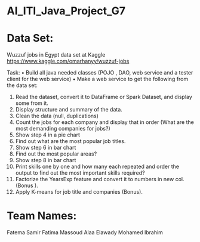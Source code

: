 # AI_ITI_Java_Project_G7

# Data Set:
Wuzzuf jobs in Egypt data set at Kaggle
https://www.kaggle.com/omarhanyy/wuzzuf-jobs

Task: 
•	Build all java needed classes (POJO , DAO, web service and a tester client for the web service)
•	Make a web service to get the following from the data set:
1.	Read the dataset, convert it to DataFrame or Spark Dataset, and display some from it.
2.	Display structure and summary of the data.
3.	Clean the data (null, duplications)
4.	Count the jobs for each company and display that in order (What are the most demanding companies for jobs?)
5.	Show step 4 in a pie chart 
6.	Find out what are the most popular job titles.
7.	Show step 6 in bar chart 
8.	Find out the most popular areas?
9.	Show step 8 in bar chart 
10.	Print skills one by one and how many each repeated and order the output to find out the most important skills required?
11.	Factorize the YearsExp feature and convert it to numbers in new col. (Bonus ).
12.	Apply K-means for job title and companies (Bonus).


# Team Names: 
Fatema Samir
Fatima Massoud
Alaa Elawady
Mohamed Ibrahim



